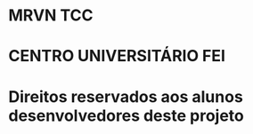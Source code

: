 # MRVN TCC
# CENTRO UNIVERSITÁRIO FEI
# Direitos reservados aos alunos desenvolvedores deste projeto
